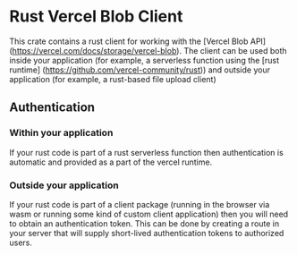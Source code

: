 # Rust Vercel Blob Client

This crate contains a rust client for working with the [Vercel Blob API]
(<https://vercel.com/docs/storage/vercel-blob>).  The client can be used both inside your
application (for example, a serverless function using the [rust runtime]
(<https://github.com/vercel-community/rust>)) and outside your application (for example,
a rust-based file upload client)

## Authentication

### Within your application

If your rust code is part of a rust serverless function then authentication is automatic
and provided as a part of the vercel runtime.

### Outside your application

If your rust code is part of a client package (running in the browser via wasm or running
some kind of custom client application) then you will need to obtain an authentication
token. This can be done by creating a route in your server that will supply short-lived
authentication tokens to authorized users.
